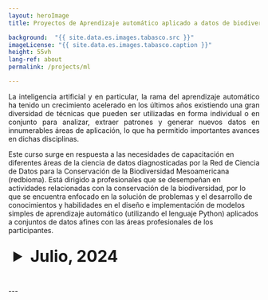 ```yaml
---
layout: heroImage
title: Proyectos de Aprendizaje automático aplicado a datos de biodiversidad

background:  "{{ site.data.es.images.tabasco.src }}"
imageLicense: "{{ site.data.es.images.tabasco.caption }}"
height: 55vh
lang-ref: about
permalink: /projects/ml

---
```

<style>
  /* Estilo para el resumen (header)*/
  details summary {
    font-size: xx-large;
    color: '#f0f0f0'; 
    padding: 10px; 
    border-radius: 5px; 
    cursor: pointer; /* Cambia el cursor cuando pasa sobre el resumen */
  }


  details[open] summary {
    background-color: "#f0f0f0";
  }


  table {
    width: 100%;
    border-collapse: collapse;
    margin-top: 10px;
  }

  table th {
    background-color: #f2f2f2; 
  }

</style>


<link rel="stylesheet" href="https://fonts.googleapis.com/css2?family=Material+Symbols+Outlined:opsz,wght,FILL,GRAD@20..48,100..700,0..1,-50..200&icon_names=visibility" />

<p style="text-align: justify;">
La inteligencia artificial y en particular, la rama del aprendizaje automático ha tenido un crecimiento acelerado en los últimos años existiendo una gran diversidad de técnicas que pueden ser utilizadas en forma individual o en conjunto para analizar, extraer patrones y generar nuevos datos en innumerables áreas de aplicación, lo que ha permitido importantes avances en dichas disciplinas.

Este curso surge en respuesta a las necesidades de capacitación en diferentes áreas de la ciencia de datos diagnosticadas por la Red de Ciencia de Datos para la Conservación de la Biodiversidad Mesoamericana (redbioma). Está dirigido a profesionales que se desempeñan en actividades relacionadas con la conservación de la biodiversidad, por lo que se encuentra enfocado en la solución de problemas y el desarrollo de conocimientos y habilidades en el diseño e implementación de modelos simples de aprendizaje automático (utilizando el lenguaje Python) aplicados a conjuntos de datos afines con las áreas profesionales de los participantes.
</p>

<details style="margin-bottom: 2rem;">
  <summary><strong>Julio, 2024</strong></summary>
  <table>
    <thead>
      <tr>
        <th>Nombre del proyecto</th>
        <th>Integrantes</th>
        <th>Ver</th>
      </tr>
    </thead>
    <tbody>
      {% for project in site.data.es.projects.maching-learning-07-24 %}
      <tr>
        <td>{{ project.name }}</td>
        <td>{{ project.students }}</td>
        <td><a href="{{ project.link }}" class="material-symbols-outlined">visibility</a></td>
      </tr>
      {% endfor %}
    </tbody>
  </table>
</details>
---
